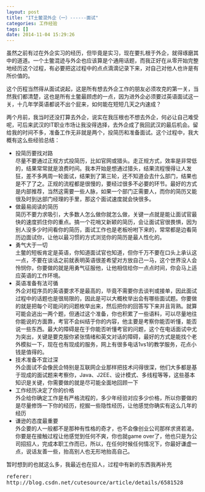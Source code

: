 ```yaml
---
layout: post
title: "IT土鳖混外企（一）------面试"
categories: 工作经验
tags: []
date: 2014-11-04 15:29:26
---
```



<p>虽然之前有过在外企实习的经历，但毕竟是实习，现在要扎根于外企，就得琢磨其中的道道。一个土鳖混迹与外企也应该算是个通用话题，而我正好在从零开始完整地经历这个过程，有必要把这过程中的点点滴滴记录下来，对自己对他人也许是有所价值的。</p><p>这个历程当然得从面试说起，这是所有想去外企工作的朋友必须攻克的第一关，当然我们都清楚，这也是所有土鳖最顾虑的一点，因为进外企必须要过英语面试这一关，十几年学英语都说不出个屁来，如何能在短短几天之内速成？</p><p>两个月前，我当时还没打算去外企，说实在我压根也不想去外企，何必让自己难受呢，可后来武汉的IT职业市场让我没得选择，去外企成了我回武汉的最后机会。留给我的时间不多，准备工作无非就是两个，投简历和准备面试。这个过程中，我大概有这么些经验总结：</p><ul><li>投简历要找对路<br />尽量不要通过正规方式投简历，比如官网或猎头。走正规方式，效率是非常低的，结果常常就是浪费时间。我本开始是想通过猎头，结果流程慢得让人发狂，差不多两周一轮面试，结果到了第三轮，还不知道会去什么部门，结果也是不了了之。正规的流程都是很慢的，要经过很多不必要的环节。最好的方式是内部推荐，当然这需要一些人脉，如果一个部门正需要人，而你的简历又能很及时到达部门经理的手里，那这个面试速度就会快很多。</li><li>做最易阅读的简历<br />简历不要力求吸引，大多数人怎么做你就怎么做，关键一点就是能让面试官最快的速度抓住你的重点。搞一个花哨又新颖的简历，会让面试官很畏惧，因为别人没多少时间看你的简历，面试工作也是老板吩咐下来的，常常都是边看简历边面试你，让他以最习惯的方式浏览你的简历是最人性化的。</li><li>勇气大于一切<br />土鳖的短板肯定是英语，你知道面试官也知道，但你千万不要在口头上承认这一点，不要在谈话之前就表明英语很差希望对方放自己一马，这个世界没人会怜悯你，你要做的就是用勇气征服他，让他相信给你一点点时间，你会马上适应英语的工作环境。</li><li>英语准备有法可循<br />外企对程序员的英语要求不是最高的，毕竟不需要你去谈判或接单，因此面试过程中的话题也是很局限的，因此是可以大概枚举出会有哪些面试题。你要做的就是把每个可能问的问题枚举出来，然后把你的回答写下来并且背熟。就算可能会逃出一两个题，但通过这个准备，你也积累了一些语料，可以尽量地往你能说的方面靠，考官不会纠结于你的内容，他主要是考察你能否听懂，能否说一些东西。最大的障碍是在于你能否听懂考官的问题，这个在电话面试中尤为突出，关键是要克服你紧张情绪和英文对话的障碍，最好的方式是能找个老外模拟一下，现在也有现成的服务，网上有很多电话1vs1的教学服务，花点小钱是值得的。</li><li>技术准备不宜过深<br />外企面试不会像民企特别是互联网企业那样把技术问得很深，他们大多都是基于现成的面试题来考察你，Java、J2EE、设计模式、多线程等等，这些基本知识是关键，你需要做的就是尽可能全面地回顾一下</li><li>工作经历决定了你的价格<br />外企给你确定工作是有严格流程的，多少年经验对应多少价格，所以你要做的是尽量修饰一下你的经历，挖掘一些隐性经历，让他感觉你确实有这么几年的经历</li><li>谦逊的态度最重要<br />外企要的人一般都不是那种有性格的奇才，也不会像创业公司那样求贤若渴，你要是在接触过程让他感觉到任何不爽，你也就game over了，他也只是为公司招招人，完成本职工作而已，所以，在任何时候任何情况下，你最好谦虚一点，说话友善一些，抬高别人也无形地抬高自己。</li></ul>暂时想到的也就这么多，我最近也在招人，过程中有新的东西我再补充<br />











<pre>
referer:
http://blog.csdn.net/cutesource/article/details/6581528
</pre>
